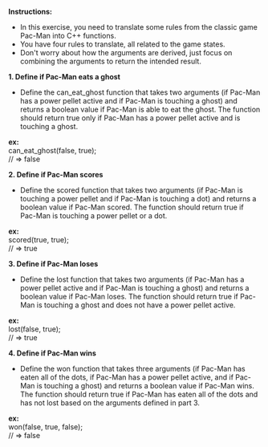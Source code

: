 **Instructions:**
- In this exercise, you need to translate some rules from the classic game Pac-Man into C++ functions.
- You have four rules to translate, all related to the game states.
- Don't worry about how the arguments are derived, just focus on combining the arguments to return the intended result.

**1. Define if Pac-Man eats a ghost**
- Define the can_eat_ghost function that takes two arguments (if Pac-Man has a power pellet active and if Pac-Man is touching a ghost) and returns a boolean value if Pac-Man is able to eat the ghost. The function should return true only if Pac-Man has a power pellet active and is touching a ghost.

**ex:**<br>
can_eat_ghost(false, true);<br>
// => false

**2. Define if Pac-Man scores**
- Define the scored function that takes two arguments (if Pac-Man is touching a power pellet and if Pac-Man is touching a dot) and returns a boolean value if Pac-Man scored. The function should return true if Pac-Man is touching a power pellet or a dot.

**ex:**<br>
scored(true, true);<br>
// => true

**3. Define if Pac-Man loses**
- Define the lost function that takes two arguments (if Pac-Man has a power pellet active and if Pac-Man is touching a ghost) and returns a boolean value if Pac-Man loses. The function should return true if Pac-Man is touching a ghost and does not have a power pellet active.

**ex:**<br>
lost(false, true);<br>
// => true

**4. Define if Pac-Man wins**
- Define the won function that takes three arguments (if Pac-Man has eaten all of the dots, if Pac-Man has a power pellet active, and if Pac-Man is touching a ghost) and returns a boolean value if Pac-Man wins. The function should return true if Pac-Man has eaten all of the dots and has not lost based on the arguments defined in part 3.

**ex:**<br>
won(false, true, false);<br>
// => false
